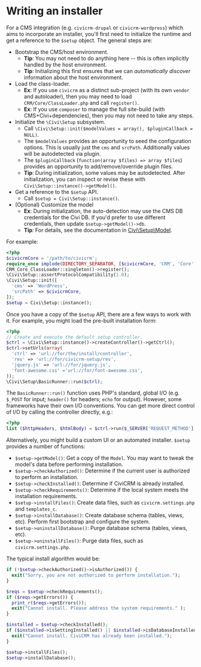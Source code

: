 # Writing an installer

For a CMS integration (e.g. `civicrm-drupal` or `civicrm-wordpress`) which aims to incorporate an installer, you'll
first need to initialize the runtime and get a reference to the `$setup` object. The general steps are:

* Bootstrap the CMS/host environment.
    * __Tip__: You may not need to do anything here -- this is often implicitly handled by the host environment.
    * __Tip__: Initializing this first ensures that we can *automatically discover* information about the host environment.
* Load the class-loader.
    * __Ex__: If you use `civicrm` as a distinct sub-project (with its own `vendor` and autoloader), then you may need to load `CRM/Core/ClassLoader.php` and call `register()`.
    * __Ex__: If you use `composer` to manage the full site-build (with CMS+Civi+dependencies), then you may not need to take any steps.
* Initialize the `\Civi\Setup` subsystem.
    * Call `\Civi\Setup::init($modelValues = array(), $pluginCallback = NULL)`.
    * The `$modelValues` provides an opportunity to seed the configuration options. This is usually just the `cms` and `srcPath`.
      Additionally values will be autodetected via plugin.
    * The `$pluginCallback` (`function(array $files) => array $files`) provides an opportunity to add/remove/override plugin files.
    * __Tip__: During initialization, some values may be autodetected. After initialization, you can inspect or revise these with `Civi\Setup::instance()->getModel()`.
* Get a reference to the `$setup` API.
    * Call `$setup = Civi\Setup::instance()`.
* (Optional) Customize the model
    * __Ex__: During initialization, the auto-detection may use the CMS DB credentials for the Civi DB. If you'd prefer to use different credentials, then update `$setup->getModel()->db`.
    * __Tip__: For details, see the documentation in [Civi\Setup\Model](https://github.com/civicrm/civicrm-core/tree/master/setup/src/Setup/Model.php).

For example:

```php
<?php
$civicrmCore = '/path/to/civicrm';
require_once implode(DIRECTORY_SEPARATOR, [$civicrmCore, 'CRM', 'Core', 'ClassLoader.php']);
CRM_Core_ClassLoader::singleton()->register();
\Civi\Setup::assertProtocolCompatibility(1.0);
\Civi\Setup::init([
  'cms' => 'WordPress',
  'srcPath' => $civicrmCore,
]);
$setup = Civi\Setup::instance();
```

Once you have a copy of the `$setup` API, there are a few ways to work with it. For example, you might load
the pre-built installation form:

```php
<?php
// Create and execute the default setup controller.
$ctrl = \Civi\Setup::instance()->createController()->getCtrl();
$ctrl->setUrls(array(
  'ctrl' => 'url://for/the/install/controller',
  'res' => 'url://for/civicrm-setup/res',
  'jquery.js' => 'url://for/jquery.js',
  'font-awesome.css' ='url://for/font-awesome.css',
));
\Civi\Setup\BasicRunner::run($ctrl);
```

The `BasicRunner::run()` function uses PHP's standard, global I/O (e.g. 
`$_POST` for input; `header()` for headers; `echo` for output). 
However, some frameworks have their own I/O conventions.  You can get more
direct control of I/O by calling the controller directly, e.g.:

```php
<?php
list ($httpHeaders, $htmlBody) = $ctrl->run($_SERVER['REQUEST_METHOD'], $_POST);
```

Alternatively, you might build a custom UI or an automated installer. `$setup` provides a number of functions:

* `$setup->getModel()`: Get a copy of the `Model`. You may want to tweak the model's data before performing installation.
* `$setup->checkAuthorized()`: Determine if the current user is authorized to perform an installation.
* `$setup->checkInstalled()`: Determine if CiviCRM is already installed.
* `$setup->checkRequirements()`: Determine if the local system meets the installation requirements.
* `$setup->installFiles()`: Create data files, such as `civicrm.settings.php` and `templates_c`.
* `$setup->installDatabase()`: Create database schema (tables, views, etc). Perform first bootstrap and configure the system.
* `$setup->uninstallDatabase()`: Purge database schema (tables, views, etc).
* `$setup->uninstallFiles()`: Purge data files, such as `civicrm.settings.php`.

The typical install algorithm would be:

```php
if (!$setup->checkAuthorized()->isAuthorized()) {
  exit("Sorry, you are not authorized to perform installation.");
}

$reqs = $setup->checkRequirements();
if ($reqs->getErrors()) {
  print_r($reqs->getErrors());
  exit("Cannot install. Please address the system requirements." );
}

$installed = $setup->checkInstalled();
if ($installed->isSettingInstalled() || $installed->isDatabaseInstalled()) {
  exit("Cannot install. CiviCRM has already been installed.");
}

$setup->installFiles();
$setup->installDatabase();
```
